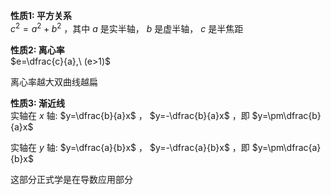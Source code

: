 **性质1: 平方关系**  
$c^2=a^2+b^2$ ，其中 $a$ 是实半轴， $b$ 是虚半轴， $c$ 是半焦距  
  
**性质2: 离心率**  
$e=\dfrac{c}{a},\ (e>1)$  
  
离心率越大双曲线越扁  
  
**性质3: 渐近线**  
实轴在 $x$ 轴: $y=\dfrac{b}{a}x$ ， $y=-\dfrac{b}{a}x$ ，即 $y=\pm\dfrac{b}{a}x$  
  
实轴在 $y$ 轴: $y=\dfrac{a}{b}x$ ， $y=-\dfrac{a}{b}x$ ，即 $y=\pm\dfrac{a}{b}x$  
  
这部分正式学是在导数应用部分  
